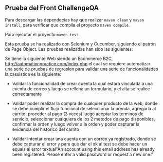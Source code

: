 ## Prueba del Front ChallengeQA

Para descargar las dependecias hay que realizar ``maven clean`` y ``maven install``, para verificar que compila el proyecto ``maven compile``.

Para ejecutar el proyecto ````maven test````.

Esta prueba se ha realizado con Selenium y Cucumber, siguiendo el patrón de Page Object. Las pruebas realizadas han sido las siguientes:

Se tiene la siguiente Web siendo un Ecommerce B2C, http://automationpractice.com/index.php el cual se requiere automatizar una serie de pruebas de regresion para validar una serie de funcionalidades la casuistica es la siguiente:

- Validar la funcionalidad de crear cuenta la cual estara vinculada a una cuenta de correo y luego se rellena un formulario, y el alta se realice correctamente

- Validar poder realizar la compra de cualquier producto de la web, donde se debe cumplir el flujo funcional de seleccionar la prenda, agregarla al carrito, proceder al pago (3 veces) luego aceptar los terminos de servicio, seleccionar cualquiera de los 2 metodos de pago disponibles, confirmar la orden y luego volver a la orden y poder capturar la evidencia del historico del carrito

- Validar intentar crear una cuenta con un correo ya registrado, donde se debe capturar el error y para que dar el ok al test se debe hacer un equals al error textual"An account using this email address has already been registered. Please enter a valid password or request a new one." 